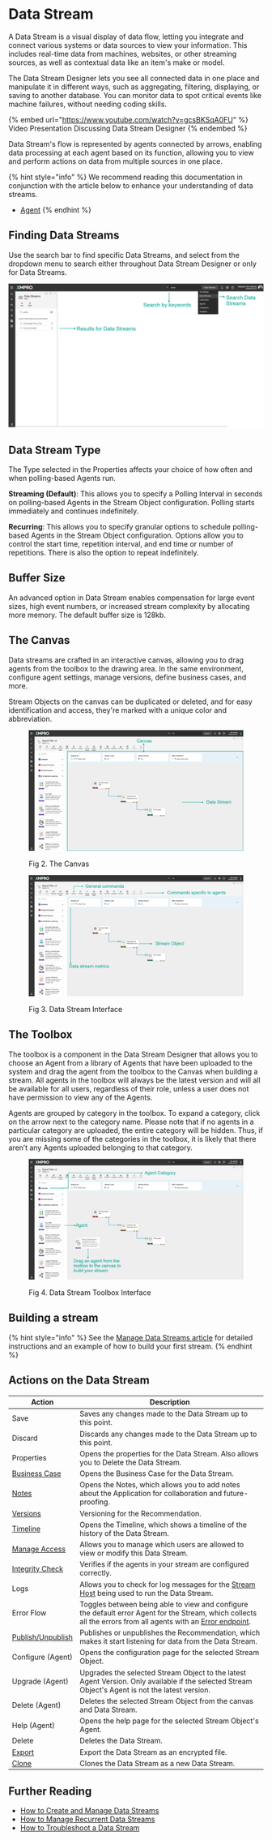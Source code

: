# Data Stream

A Data Stream is a visual display of data flow, letting you integrate and connect various systems or data sources to view your information. This includes real-time data from machines, websites, or other streaming sources, as well as contextual data like an item's make or model.

The Data Stream Designer lets you see all connected data in one place and manipulate it in different ways, such as aggregating, filtering, displaying, or saving to another database. You can monitor data to spot critical events like machine failures, without needing coding skills.

{% embed url="https://www.youtube.com/watch?v=gcsBKSqA0FU" %}
Video Presentation Discussing Data Stream Designer
{% endembed %}

Data Stream's flow is represented by agents connected by arrows, enabling data processing at each agent based on its function, allowing you to view and perform actions on data from multiple sources in one place.

{% hint style="info" %}
We recommend reading this documentation in conjunction with the article below to enhance your understanding of data streams.

* [Agent](../agent/)
{% endhint %}

## Finding Data Streams

Use the search bar to find specific Data Streams, and select from the dropdown menu to search either throughout Data Stream Designer or only for Data Streams.

![Fig 1. Ways to Find Data Streams](<../../.gitbook/assets/DS - Search Data Streams.png>)

## Data Stream Type

The Type selected in the Properties affects your choice of how often and when polling-based Agents run.

**Streaming (Default)**: This allows you to specify a Polling Interval in seconds on polling-based Agents in the Stream Object configuration. Polling starts immediately and continues indefinitely.

**Recurring**: This allows you to specify granular options to schedule polling-based Agents in the Stream Object configuration. Options allow you to control the start time, repetition interval, and end time or number of repetitions. There is also the option to repeat indefinitely.

## Buffer Size

An advanced option in Data Stream enables compensation for large event sizes, high event numbers, or increased stream complexity by allocating more memory. The default buffer size is 128kb.

## The Canvas

Data streams are crafted in an interactive canvas, allowing you to drag agents from the toolbox to the drawing area. In the same environment, configure agent settings, manage versions, define business cases, and more.&#x20;

Stream Objects on the canvas can be duplicated or deleted, and for easy identification and access, they're marked with a unique color and abbreviation.

<figure><img src="../../.gitbook/assets/ds.newvisualindicator.concepts.data-stream.canvas.1 (1).png" alt=""><figcaption><p>Fig 2. The Canvas</p></figcaption></figure>

<figure><img src="../../.gitbook/assets/ds.newvisualindicator.concepts.data-stream.canvas.2.png" alt=""><figcaption><p>Fig 3. Data Stream Interface</p></figcaption></figure>

## The Toolbox

The toolbox is a component in the Data Stream Designer that allows you to choose an Agent from a library of Agents that have been uploaded to the system and drag the agent from the toolbox to the Canvas when building a stream. All agents in the toolbox will always be the latest version and will all be available for all users, regardless of their role, unless a user does not have permission to view any of the Agents.&#x20;

Agents are grouped by category in the toolbox. To expand a category, click on the arrow next to the category name. Please note that if no agents in a particular category are uploaded, the entire category will be hidden. Thus, if you are missing some of the categories in the toolbox, it is likely that there aren’t any Agents uploaded belonging to that category.

<figure><img src="../../.gitbook/assets/ds.newvisualindicator.concepts.data-stream.canvas.3 (1).png" alt=""><figcaption><p>Fig 4. Data Stream Toolbox Interface</p></figcaption></figure>

## Building a stream

{% hint style="info" %}
See the [Manage Data Streams article](../../how-tos/data-streams/manage-data-streams.md) for detailed instructions and an example of how to build your first stream.
{% endhint %}

## Actions on the Data Stream

| **Action**                                                                                        | **Description**                                                                                                                                                                                                     |
| ------------------------------------------------------------------------------------------------- | ------------------------------------------------------------------------------------------------------------------------------------------------------------------------------------------------------------------- |
| Save                                                                                              | Saves any changes made to the Data Stream up to this point.                                                                                                                                                         |
| Discard                                                                                           | Discards any changes made to the Data Stream up to this point.                                                                                                                                                      |
| Properties                                                                                        | Opens the properties for the Data Stream. Also allows you to Delete the Data Stream.                                                                                                                                |
| [Business Case](../../how-tos/data-streams/use-business-case-and-notes.md#adding-a-business-case) | Opens the Business Case for the Data Stream.                                                                                                                                                                        |
| [Notes](../../how-tos/data-streams/use-business-case-and-notes.md#adding-notes)                   | Opens the Notes, which allows you to add notes about the Application for collaboration and future-proofing.                                                                                                         |
| [Versions](../version.md)                                                                         | Versioning for the Recommendation.                                                                                                                                                                                  |
| [Timeline](timeline.md)                                                                           | Opens the Timeline, which shows a timeline of the history of the Data Stream.                                                                                                                                       |
| [Manage Access](../manage-access.md)                                                              | Allows you to manage which users are allowed to view or modify this Data Stream.                                                                                                                                    |
| [Integrity Check](verifying-stream-integrity.md)                                                  | Verifies if the agents in your stream are configured correctly.                                                                                                                                                     |
| Logs                                                                                              | Allows you to check for log messages for the [Stream Host](../../how-tos/stream-host.md) being used to run the Data Stream.                                                                                         |
| Error Flow                                                                                        | Toggles between being able to view and configure the default error Agent for the Stream, which collects all the errors from all agents with an [Error endpoint](../../how-tos/data-streams/use-error-endpoints.md). |
| [Publish/Unpublish](../../how-tos/publish/)                                                       | Publishes or unpublishes the Recommendation, which makes it start listening for data from the Data Stream.                                                                                                          |
| Configure (Agent)                                                                                 | Opens the configuration page for the selected Stream Object.                                                                                                                                                        |
| Upgrade (Agent)                                                                                   | Upgrades the selected Stream Object to the latest Agent Version. Only available if the selected Stream Object's Agent is not the latest version.                                                                    |
| Delete (Agent)                                                                                    | Deletes the selected Stream Object from the canvas and Data Stream.                                                                                                                                                 |
| Help (Agent)                                                                                      | Opens the help page for the selected Stream Object's Agent.                                                                                                                                                         |
| Delete                                                                                            | Deletes the Data Stream.                                                                                                                                                                                            |
| [Export](../../how-tos/import-export-and-clone.md)                                                | Export the Data Stream as an encrypted file.                                                                                                                                                                        |
| [Clone](../../how-tos/import-export-and-clone.md#cloning)                                         | Clones the Data Stream as a new Data Stream.                                                                                                                                                                        |

## Further Reading

* [How to Create and Manage Data Streams](../../how-tos/data-streams/manage-data-streams.md)
* [How to Manage Recurrent Data Streams](../../how-tos/data-streams/manage-recurrent-data-streams.md)
* [How to Troubleshoot a Data Stream](../../how-tos/data-streams/troubleshoot-a-data-stream.md)
